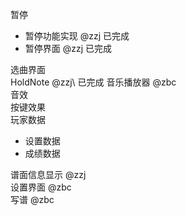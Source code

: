 暂停
- 暂停功能实现 @zzj 已完成
- 暂停界面 @zzj 已完成

选曲界面\
HoldNote @zzj\ 已完成
音乐播放器 @zbc\
音效\
按键效果\
玩家数据
- 设置数据
- 成绩数据

谱面信息显示 @zzj\
设置界面 @zbc\
写谱 @zbc
